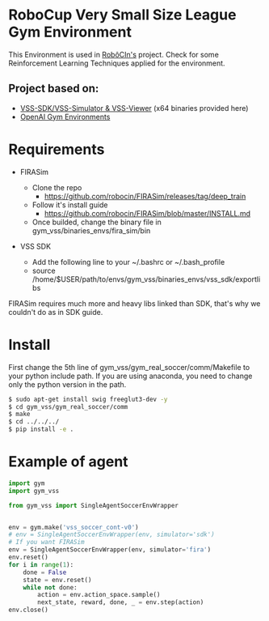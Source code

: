 # RoboCup Very Small Size League Gym Environment
This Environment is used in [RobôCIn's](https://github.com/robocin/deepvss) project. Check for some Reinforcement Learning Techniques applied for the environment. 

## Project based on:
* [VSS-SDK/VSS-Simulator & VSS-Viewer](https://github.com/VSS-SDK/VSS-Simulator) (x64 binaries provided here)
* [OpenAI Gym Environments](https://github.com/openai/gym)

# Requirements

- FIRASim
    - Clone the repo
        - https://github.com/robocin/FIRASim/releases/tag/deep_train
    - Follow it's install guide
        - https://github.com/robocin/FIRASim/blob/master/INSTALL.md
    - Once builded, change the binary file in gym_vss/binaries_envs/fira_sim/bin

- VSS SDK
    - Add the following line to your ~/.bashrc or ~/.bash_profile
    - source /home/$USER/path/to/envs/gym_vss/binaries_envs/vss_sdk/exportlibs

FIRASim requires much more and heavy libs linked than SDK, that's why we couldn't do as in SDK guide.

# Install
First change the 5th line of gym_vss/gym_real_soccer/comm/Makefile to your python include path.
If you are using anaconda, you need to change only the python version in the path.
```bash
$ sudo apt-get install swig freeglut3-dev -y
$ cd gym_vss/gym_real_soccer/comm
$ make
$ cd ../../../
$ pip install -e .
```

# Example of agent
```python
import gym
import gym_vss

from gym_vss import SingleAgentSoccerEnvWrapper


env = gym.make('vss_soccer_cont-v0')
# env = SingleAgentSoccerEnvWrapper(env, simulator='sdk')
# If you want FIRASim
env = SingleAgentSoccerEnvWrapper(env, simulator='fira')
env.reset()
for i in range(1):
    done = False
    state = env.reset()
    while not done:
        action = env.action_space.sample()
        next_state, reward, done, _ = env.step(action)
env.close()
```


